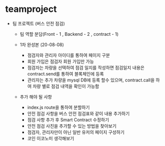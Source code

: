 # teamproject

- 팀 프로젝트 (버스 안전 점검)

    - 팀 역할 분담(Front - 1 , Backend - 2 , contract - 1)

    - 1차 완성본 (20-08-08)
        - 점검자와 관리자 아이디를 통하여 페이지 구분
        - 회원 가입은 점검자 회원 가입만 가능
        - 점검자는 차량을 선택하여 점검 일지를 작성하면 점검일지 내용은 contract.send를 통하여 블록체인에 등록
        - 관리자는 추가 차량을 mysql DB에 등록 할수 있으며, contract.call을 하여 차량 별로 점검 내역을 확인이 가능함

    - 추가 해야 될 사항
        - index.js route을 통하여 분할하기
        - 안전 점검 사항을 버스 안전 점검표와 같이 내용 추가하기 
        - 점검 사항 추가 후 Smart Contract 수정하기 
        - 안전 점검 사진을 추가할 수 있는 방법을 찾아보기 
        - 점검자, 관리자만이 아닌 일반 유저의 페이지 구성하기 
        - 코인 이코노미 생각해보기 